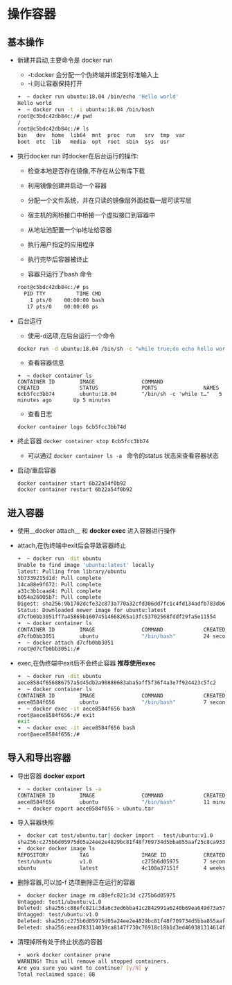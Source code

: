 # 操作容器
## 基本操作
* 新建并启动,主要命令是 docker run
    * -t:docker 会分配一个伪终端并绑定到标准输入上
    * -i:则让容器保持打开

    ```bash
    ➜  ~ docker run ubuntu:18.04 /bin/echo 'Hello world'
    Hello world
    ➜  ~ docker run -t -i ubuntu:18.04 /bin/bash
    root@c5bdc42db84c:/# pwd
    /
    root@c5bdc42db84c:/# ls
    bin   dev  home  lib64  mnt  proc  run   srv  tmp  var
    boot  etc  lib   media  opt  root  sbin  sys  usr
    ```
* 执行docker run 时docker在后台运行的操作:
    * 检查本地是否存在镜像,不存在从公有库下载
    * 利用镜像创建并启动一个容器
    * 分配一个文件系统，并在只读的镜像层外面挂载一层可读写层
    * 宿主机的网桥接口中桥接一个虚拟接口到容器中
    * 从地址池配置一个ip地址给容器
    * 执行用户指定的应用程序
    * 执行完毕后容器被终止
    
    * 容器只运行了bash 命令
    ```bash
    root@c5bdc42db84c:/# ps
      PID TTY          TIME CMD
        1 pts/0    00:00:00 bash
       17 pts/0    00:00:00 ps
    ```
* 后台运行
    * 使用-d选项,在后台运行一个命令

    ```bash
    docker run -d ubuntu:18.04 /bin/sh -c "while true;do echo hello world;sleep 1;done"
    ```
    * 查看容器信息

    ```
    ➜  ~ docker container ls
    CONTAINER ID        IMAGE               COMMAND                  CREATED             STATUS              PORTS               NAMES
    6cb5fcc3bb74        ubuntu:18.04        "/bin/sh -c 'while t…"   5 minutes ago       Up 5 minutes
    ```
    * 查看日志

    ```
    docker container logs 6cb5fcc3bb74d
    ```
* 终止容器 ```docker container stop 6cb5fcc3bb74```
    * 可以通过 ```docker container ls -a ``` 命令的status 状态来查看容器状态
* 启动/重启容器

    ```    
    docker container start 6b22a54f0b92
    docker container restart 6b22a54f0b92
    ```
## 进入容器 
* 使用__docker attach__ 和 __docker exec__ 进入容器进行操作
* attach,在伪终端中exit后会导致容器终止

    ```bash
    ➜  ~ docker run -dit ubuntu
    Unable to find image 'ubuntu:latest' locally
    latest: Pulling from library/ubuntu
    5b7339215d1d: Pull complete
    14ca88e9f672: Pull complete
    a31c3b1caad4: Pull complete
    b054a26005b7: Pull complete
    Digest: sha256:9b1702dcfe32c873a770a32cfd306dd7fc1c4fd134adfb783db68defc8894b3c
    Status: Downloaded newer image for ubuntu:latest
    d7cfb0bb3051ff7a45869b16074514668265a13fc53702568fddf29fa5e11554
    ➜  ~ docker container ls
    CONTAINER ID        IMAGE               COMMAND             CREATED             STATUS              PORTS               NAMES
    d7cfb0bb3051        ubuntu              "/bin/bash"         24 seconds ago      Up 24 seconds                           elated_edison
    ➜  ~ docker attach d7cfb0bb3051
    root@d7cfb0bb3051:/#
    ```

* exec,在伪终端中exit后不会终止容器 __推荐使用exec__

    ```bash
    ➜  ~ docker run -dit ubuntu
    aece8584f656886757a5d45db2a90880683aba5aff5f36f4a3e7f924423c5fc2
    ➜  ~ docker container ls
    CONTAINER ID        IMAGE               COMMAND             CREATED             STATUS              PORTS               NAMES
    aece8584f656        ubuntu              "/bin/bash"         7 seconds ago       Up 6 seconds                            dazzling_dijkstra
    ➜  ~ docker exec -it aece8584f656 bash
    root@aece8584f656:/# exit
    exit
    ➜  ~ docker exec -it aece8584f656 bash
    root@aece8584f656:/#
    ```
## 导入和导出容器
* 导出容器 __docker export__

    ```bash
    ➜  ~ docker container ls -a
    CONTAINER ID        IMAGE               COMMAND             CREATED             STATUS              PORTS               NAMES
    aece8584f656        ubuntu              "/bin/bash"         11 minutes ago      Up 11 minutes                           dazzling_dijkstra
    ➜  ~ docker export aece8584f656 > ubuntu.tar
    ```
* 导入容器快照

    ```bash
    ➜  docker cat test/ubuntu.tar| docker import - test/ubuntu:v1.0
    sha256:c275b6d05975d05a24ee2e4829bc81f48f709734d5bba855aaf25c8ca933eef0
    ➜  docker docker image ls
    REPOSITORY          TAG                 IMAGE ID            CREATED             SIZE
    test/ubuntu         v1.0                c275b6d05975        7 seconds ago       64.2MB
    ubuntu              latest              4c108a37151f        4 weeks ago         64.2MB
    ```
* 删除容器,可以加-f 选项删除正在运行的容器
    
    ```bash
    ➜  docker docker image rm c88efc821c3d c275b6d05975
    Untagged: test1/ubuntu:v1.0
    Deleted: sha256:c88efc821c3da6c3ed6bba41c2842991a6240b69ea649d73a573dfc3684ece12
    Untagged: test/ubuntu:v1.0
    Deleted: sha256:c275b6d05975d05a24ee2e4829bc81f48f709734d5bba855aaf25c8ca933eef0
    Deleted: sha256:eead783114039ca8147f730c76918c18b1d3ed460381314614ffa37dc78b6d31
    ```
* 清理掉所有处于终止状态的容器

    ```bash
    ➜  work docker container prune
    WARNING! This will remove all stopped containers.
    Are you sure you want to continue? [y/N] y
    Total reclaimed space: 0B
    ```

